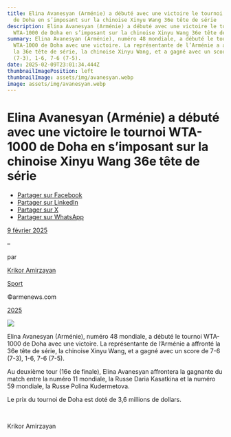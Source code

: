 ```yaml
---
title: Elina Avanesyan (Arménie) a débuté avec une victoire le tournoi WTA-1000
  de Doha en s’imposant sur la chinoise Xinyu Wang 36e tête de série
description: Elina Avanesyan (Arménie) a débuté avec une victoire le tournoi
  WTA-1000 de Doha en s’imposant sur la chinoise Xinyu Wang 36e tête de série
summary: Elina Avanesyan (Arménie), numéro 48 mondiale, a débuté le tournoi
  WTA-1000 de Doha avec une victoire. La représentante de l’Arménie a affronté
  la 36e tête de série, la chinoise Xinyu Wang, et a gagné avec un score de 7-6
  (7-3), 1-6, 7-6 (7-5).
date: 2025-02-09T23:01:34.444Z
thumbnailImagePosition: left
thumbnailImage: assets/img/avanesyan.webp
image: assets/img/avanesyan.webp
---
```

<!--StartFragment-->

# Elina Avanesyan (Arménie) a débuté avec une victoire le tournoi WTA-1000 de Doha en s’imposant sur la chinoise Xinyu Wang 36e tête de série

* [Partager sur Facebook](https://www.facebook.com/sharer/sharer.php?u=https%3A%2F%2Fwww.armenews.com%2Felina-avanesyan-armenie-a-debute-avec-une-victoire-le-tournoi-wta-1000-de-doha-en-simposant-sur-la-chinoise-xinyu-wang-36e-tete-de-serie%2F&title=Elina%20Avanesyan%20%28Arm%C3%A9nie%29%20a%20d%C3%A9but%C3%A9%20avec%20une%20victoire%20le%20tournoi%20WTA-1000%20de%20Doha%20en%20s%E2%80%99imposant%20sur%20la%20chinoise%20Xinyu%20Wang%2036e%20t%C3%AAte%20de%20s%C3%A9rie)
* [Partager sur LinkedIn](https://www.linkedin.com/shareArticle?mini=true&url=https%3A%2F%2Fwww.armenews.com%2Felina-avanesyan-armenie-a-debute-avec-une-victoire-le-tournoi-wta-1000-de-doha-en-simposant-sur-la-chinoise-xinyu-wang-36e-tete-de-serie%2F&title=Elina%20Avanesyan%20%28Arm%C3%A9nie%29%20a%20d%C3%A9but%C3%A9%20avec%20une%20victoire%20le%20tournoi%20WTA-1000%20de%20Doha%20en%20s%E2%80%99imposant%20sur%20la%20chinoise%20Xinyu%20Wang%2036e%20t%C3%AAte%20de%20s%C3%A9rie)
* [Partager sur X](https://x.com/share?url=https%3A%2F%2Fwww.armenews.com%2Felina-avanesyan-armenie-a-debute-avec-une-victoire-le-tournoi-wta-1000-de-doha-en-simposant-sur-la-chinoise-xinyu-wang-36e-tete-de-serie%2F&text=Elina%20Avanesyan%20%28Arm%C3%A9nie%29%20a%20d%C3%A9but%C3%A9%20avec%20une%20victoire%20le%20tournoi%20WTA-1000%20de%20Doha%20en%20s%E2%80%99imposant%20sur%20la%20chinoise%20Xinyu%20Wang%2036e%20t%C3%AAte%20de%20s%C3%A9rie)
* [Partager sur WhatsApp](https://api.whatsapp.com/send?text=Elina%20Avanesyan%20%28Arm%C3%A9nie%29%20a%20d%C3%A9but%C3%A9%20avec%20une%20victoire%20le%20tournoi%20WTA-1000%20de%20Doha%20en%20s%E2%80%99imposant%20sur%20la%20chinoise%20Xinyu%20Wang%2036e%20t%C3%AAte%20de%20s%C3%A9rie%20%E2%80%94%20https%3A%2F%2Fwww.armenews.com%2Felina-avanesyan-armenie-a-debute-avec-une-victoire-le-tournoi-wta-1000-de-doha-en-simposant-sur-la-chinoise-xinyu-wang-36e-tete-de-serie%2F)

[9 février 2025](https://www.armenews.com/elina-avanesyan-armenie-a-debute-avec-une-victoire-le-tournoi-wta-1000-de-doha-en-simposant-sur-la-chinoise-xinyu-wang-36e-tete-de-serie/)

–

par

[Krikor Amirzayan](https://www.armenews.com/author/krikor56/)

[Sport](https://www.armenews.com/categorie/sport/)

©armenews.com

[2025](https://www.armenews.com/elina-avanesyan-armenie-a-debute-avec-une-victoire-le-tournoi-wta-1000-de-doha-en-simposant-sur-la-chinoise-xinyu-wang-36e-tete-de-serie/)

![](https://www.armenews.com/wp-content/uploads/2025/02/156319.webp)

Elina Avanesyan (Arménie), numéro 48 mondiale, a débuté le tournoi WTA-1000 de Doha avec une victoire. La représentante de l’Arménie a affronté la 36e tête de série, la chinoise Xinyu Wang, et a gagné avec un score de 7-6 (7-3), 1-6, 7-6 (7-5).

Au deuxième tour (16e de finale), Elina Avanesyan affrontera la gagnante du match entre la numéro 11 mondiale, la Russe Daria Kasatkina et la numéro 59 mondiale, la Russe Polina Kudermetova.

Le prix du tournoi de Doha est doté de 3,6 millions de dollars.

 

Krikor Amirzayan

<!--EndFragment-->